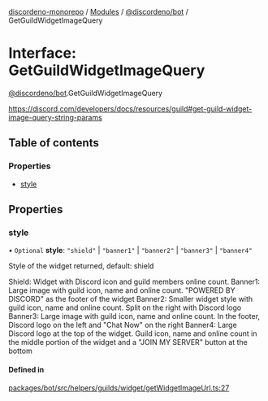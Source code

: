 [discordeno-monorepo](../README.md) / [Modules](../modules.md) / [@discordeno/bot](../modules/discordeno_bot.md) / GetGuildWidgetImageQuery

# Interface: GetGuildWidgetImageQuery

[@discordeno/bot](../modules/discordeno_bot.md).GetGuildWidgetImageQuery

https://discord.com/developers/docs/resources/guild#get-guild-widget-image-query-string-params

## Table of contents

### Properties

- [style](discordeno_bot.GetGuildWidgetImageQuery.md#style)

## Properties

### style

• `Optional` **style**: `"shield"` \| `"banner1"` \| `"banner2"` \| `"banner3"` \| `"banner4"`

Style of the widget returned, default: shield

Shield: Widget with Discord icon and guild members online count.
Banner1: Large image with guild icon, name and online count. "POWERED BY DISCORD" as the footer of the widget
Banner2: Smaller widget style with guild icon, name and online count. Split on the right with Discord logo
Banner3: Large image with guild icon, name and online count. In the footer, Discord logo on the left and "Chat Now" on the right
Banner4: Large Discord logo at the top of the widget. Guild icon, name and online count in the middle portion of the widget and a "JOIN MY SERVER" button at the bottom

#### Defined in

[packages/bot/src/helpers/guilds/widget/getWidgetImageUrl.ts:27](https://github.com/deepsarda/discordeno/blob/c6dc30bb/packages/bot/src/helpers/guilds/widget/getWidgetImageUrl.ts#L27)
